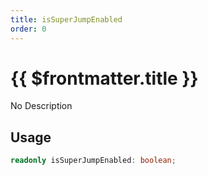 ```yaml
---
title: isSuperJumpEnabled
order: 0
---
```


# {{ $frontmatter.title }}

No Description

## Usage

```ts
readonly isSuperJumpEnabled: boolean;
```
